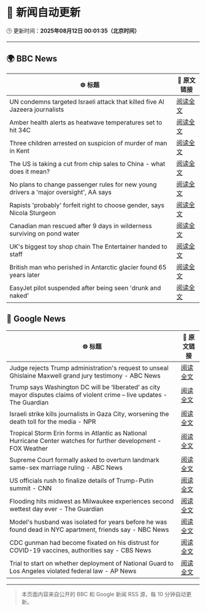 # 🧠 新闻自动更新

🕒 更新时间：**2025年08月12日 00:01:35（北京时间）**

---

## 🌍 BBC News

| 🌐 标题 | 🔗 原文链接 |
|--------|-------------|
| UN condemns targeted Israeli attack that killed five Al Jazeera journalists | [阅读全文](https://www.bbc.com/news/articles/cq688qz3rlro?at_medium=RSS&at_campaign=rss) |
| Amber health alerts as heatwave temperatures set to hit 34C | [阅读全文](https://www.bbc.com/weather/articles/cz60081dpyxo?at_medium=RSS&at_campaign=rss) |
| Three children arrested on suspicion of murder of man in Kent | [阅读全文](https://www.bbc.com/news/articles/cn855zj319yo?at_medium=RSS&at_campaign=rss) |
| The US is taking a cut from chip sales to China - what does it mean? | [阅读全文](https://www.bbc.com/news/articles/cx2ppgg0zvlo?at_medium=RSS&at_campaign=rss) |
| No plans to change passenger rules for new young drivers a 'major oversight', AA says | [阅读全文](https://www.bbc.com/news/articles/c8jpp3jwe32o?at_medium=RSS&at_campaign=rss) |
| Rapists 'probably' forfeit right to choose gender, says Nicola Sturgeon | [阅读全文](https://www.bbc.com/news/articles/c05eedgp804o?at_medium=RSS&at_campaign=rss) |
| Canadian man rescued after 9 days in wilderness surviving on pond water | [阅读全文](https://www.bbc.com/news/articles/c23ppzevgpvo?at_medium=RSS&at_campaign=rss) |
| UK's biggest toy shop chain The Entertainer handed to staff | [阅读全文](https://www.bbc.com/news/articles/cgm2jjwmw9jo?at_medium=RSS&at_campaign=rss) |
| British man who perished in Antarctic glacier found 65 years later | [阅读全文](https://www.bbc.com/news/articles/c4g034yx4gjo?at_medium=RSS&at_campaign=rss) |
| EasyJet pilot suspended after being seen 'drunk and naked' | [阅读全文](https://www.bbc.com/news/articles/c80dd15378eo?at_medium=RSS&at_campaign=rss) |

## 📰 Google News

| 🌐 标题 | 🔗 原文链接 |
|--------|-------------|
| Judge rejects Trump administration's request to unseal Ghislaine Maxwell grand jury testimony - ABC News | [阅读全文](https://news.google.com/rss/articles/CBMipgFBVV95cUxOX3VMM0pTUzhsZEdOMU4tMFVCUzcwUW1PYWxCcTNZT3Z4M1VOTFQzRl9CdnpGUG53VkRuYTdCbEhObVhwSVRMWXlPSy02V1hjZXBFQnB0Y21vSmdQV1A3SXdEWXZ3clpSQ0ZGRFQ2ZUdwS3dEaTcyd0VCeTNSZC1aZ1pFbW5hSUlIekFCdEh6YmNLVmlmWGZ4N2tEOUJ6Rndua1FZb3ZR0gGrAUFVX3lxTFBWVDB0MDBuMG80NndyaWdVSUxFcUhBaVVLX25hVGFJb0ZLTllBS1oyODNMMXFuZzFmMUFWZlVsRFNGQkoxUzBKV0JqWFBuLUg1NDd2cV9rTEw2c1I3R0NmNE9jcHl6Rm0xb2VqQXFJREh4dkxYUmFzaHJ5QWpkRU9IeTlLOTJiQ1BjbEFXZFBWckdXOGlMelRvdnI2Z0xCWl9ITVZpaE1pLWtBYw?oc=5) |
| Trump says Washington DC will be ‘liberated’ as city mayor disputes claims of violent crime – live updates - The Guardian | [阅读全文](https://news.google.com/rss/articles/CBMi4AFBVV95cUxNMU1GNkJ2VVpEQ1RvZlNlQlJPVEJGSXhrbnU5XzhpenA0RENYaENlTkNwVU5NeWJ1aG5SOVpnSzNVdG1fUjdHeXpNNDFWaFVVZWpPanJRaEgxaUtMdDhMUGZjazZKc0szbHAzWGFtaUtfVllzd1VmWTZHZ3VXRVRxVm41aC1sQm9CTWhYeVZvYjRwS1ZlbW9ILXdQNGtxWTdoeDlRUzdBWmZsTEVmNFBHTUZ1ZnBCX2dWRTBWLVpBQ2pRbjNUbVlTM3E5ZlI0VmJjOGFHb3dGOWV2ZDZoUVlCZw?oc=5) |
| Israeli strike kills journalists in Gaza City, worsening the death toll for the media - NPR | [阅读全文](https://news.google.com/rss/articles/CBMigAFBVV95cUxNOEpNQktuUVluVHJuZ3VxaWM0eFBPcC1lSE8yODJYSVROenFmZEREYU45eTl0SGRneWlvT2VuR0NmRUtGLUF4YlVmV1pVSEpFRlh1d1VxRjFhRWJ5cF91TWFscW85TEVJbHFlZTBaVHhZVUp0NHQ1MUpGODZPTlVQbA?oc=5) |
| Tropical Storm Erin forms in Atlantic as National Hurricane Center watches for further development - FOX Weather | [阅读全文](https://news.google.com/rss/articles/CBMigwFBVV95cUxPTHdVVjREY2NaYkdjTDNHUl9QWnpqZ2xCYnJUUlM3TTZfVUl2bXBvNzlHbTNGcWZ2V2NMTmZUc1RUMi15bTQ4RzVVbTVzZmhuZVNvR0lSOU0tQWlQUHNxTlA2djhfbHRLbXJBUGV6SmF1SmxwdFFRZ19SMUdURHIzQ1ZnWdIBiAFBVV95cUxOU0hTbWpVM3B2MmNIdFNXc09Ed2RDczhibEs1eVlNYm5XVmZrNXg4YVJ5NU8wRk5QSnZuRjNQRmd4TW0tRkFxQi1Ldm9mLVFrUTU2STN2RE1jNmRYbEYyZlREa2RNWmxxSW1lX2dpdnpYb0ZBWExoYUJqd1RfV2NPbVJSLXk0MG5w?oc=5) |
| Supreme Court formally asked to overturn landmark same-sex marriage ruling - ABC News | [阅读全文](https://news.google.com/rss/articles/CBMiqgFBVV95cUxObjZ6NHFoVko3Q1RnTUlKZm9vUWFHSF95QkgxaW1FVlZPd1FUeG5mV29WdFlRdWUyRXFRbW8yRmRBUWU0c19Sa3dvLXN4WldJcXhKX0xGcEtDYm1lREVGd1JIM1h2UDRPVTlTNGR3Snc3STlGdXd3QUlBdTdzMWdabEg1WkxSME5OekpwTHp4bl92Y3YtYlZaVGRRNkFxdWVLXzdNUUZNYlZnQdIBrwFBVV95cUxNeEZfQWdtYlRYVnByR0dJWUpYWDdBTFlVTlhvb3QxTFNQdmtwLUNOWTIxaWlmdUZYTVhkM29qckktZnY5UjloQWxuU0Q1Q3RNSkZGcUE1YlhaQ3hIRjV5Z212VFBpdkppdjFsZTFWRXlVbWJuUEpKVjBNQkUxMFJPbjJQdkUxQlFnNHBhS1FQd2hiQ3MxcElBWEN3MWgtZFNPM1M4TzhBaTBqTy1veS1J?oc=5) |
| US officials rush to finalize details of Trump-Putin summit - CNN | [阅读全文](https://news.google.com/rss/articles/CBMifkFVX3lxTE5Bak01QnIxZnVvX0llYVJMY3EzLTlXVFQwTk5FbjRiWlRVZGY2R1F1VDNBaEFfcTNMWmx3WVB5VHAtbGREazFOUTgxOUY4WjFDWGJzNWVsOEZaU3VxWUU0RS00STlId1hqMERmVTdVdHVRSWdRVGd1YWF2OGpSQdIBgwFBVV95cUxPcEJ4ei1qMGhLYnFJdHJDbnBCVTFybUJ1OUhCcW83LXFuRFpNdTdQUUQtVnBjSjd6ZXZrQ0RzRWk3R0M5bjQ0clJ6R2NPOXY0cWRsdVZVY2VvY254dVdZN2pCWUZ5ZkFOX0dscFQ4Rl9tNWhrcGdraEN6b0w5QkdOVURmVQ?oc=5) |
| Flooding hits midwest as Milwaukee experiences second wettest day ever - The Guardian | [阅读全文](https://news.google.com/rss/articles/CBMijAFBVV95cUxOb2g2X3NFcVpRLUw2Q3VIYUFBTEFuYkRYQXI2QktvTUQ1NXlBYWx5UFpveEhQTjQ5VGVyNFFUbm9xYUJEdXJuSW9mSjZxWkY3WTJ3Y0xTd1dOOXdubzl5TkpMQnBDUHAtZ1dxbWtlWi04M3NFTTdhcEhYdW1MZVNCaElaQVhqNUVsREllWA?oc=5) |
| Model's husband was isolated for years before he was found dead in NYC apartment, friends say - NBC News | [阅读全文](https://news.google.com/rss/articles/CBMiugFBVV95cUxOY2JMbW5BdFJCeEswQ1JfUk0tcHZPS012RFF6aVhoNXZfVWoza1lsaVNOQzhURjlFdmRvVk1scU5nc3BlMFZBSFJIczRQeFF6Ml9VZHNKSmdJWlM5YjJDODI3WW94UEUyeDhVNVdQSWd4Ri1fUldfdHB5OEl3c1Z4X2Z2VXUtdGdhMFpFZ3F2NWx4U3k1aEVRd0UtX3JpOFBTV0YtNmQtTmNyOFhLSjl6VU5iNGk3Wm0xaWfSAVZBVV95cUxNb1VQZXFfVk5sTHVxUzNJQnVXbFRxLXVEUnFuU3NHdE1RYmdrME1VaVZJanUyTDgybEJFanhGRjZkXy1GeTVMLWVOdm1aWG9lRXZCYjRjUQ?oc=5) |
| CDC gunman had become fixated on his distrust for COVID-19 vaccines, authorities say - CBS News | [阅读全文](https://news.google.com/rss/articles/CBMimwFBVV95cUxOSXZrUllYRENsek81bmg1dDdGc0UxV3RzZXNqdE1vWjBNbllJeldoZU9VVDlXU3M3dk4ydzRpRHNJM3VhdDZWVDlzQlpGN2RTUkl0cWpCVVNXWDBHdjNEc0pvZDZSZXhSc0Z5WGI5dllVLUYtbElZX0dWRk5KYjRLQmZ4Njc4Qm9YdmZ1bVZXcUc5UWpIZHhzSW5OONIBoAFBVV95cUxOcmJGRmxNSUp1ODhfY1lyR2lnMThTZkJwWHF6dDVPZWd1d0JfanctWlhYOHBkOGhZUDlPckhLaHlnTzNIa3kyVFl2aEpsMldnMlZQYkRFMDZuMnhGSFNubTZOa3RGMXNpSEF4Tm85a1g5bnM3VkpqV3p0S3JnZTVzVHdJeUJOWEVacEVFX21GTHE1TXlQdzA1blh6ZG9RTFJx?oc=5) |
| Trial to start on whether deployment of National Guard to Los Angeles violated federal law - AP News | [阅读全文](https://news.google.com/rss/articles/CBMioAFBVV95cUxNTEl6T0Q4dHBMNFN5X051N2xjMWJrSWs5dUJWWmlFM1FsZzVwOWVra00xN2txMFhyMlg5Q3BORTdqQVNOOWg4QmItbHd4V3MzWVR3TmtUaFB6akdVTEJZMUl1MzltQTZuWTRNdXRwRERBbC1yTTd3SzItRjg1X1poQXJsUHhEOWF3dDNaaU55RFBCRFhySGhjYTN2WWNfSlo2?oc=5) |

---
> 本页面内容来自公开的 BBC 和 Google 新闻 RSS 源，每 10 分钟自动更新。